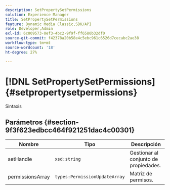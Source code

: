```yaml
---
description: SetPropertySetPermissions
solution: Experience Manager
title: SetPropertySetPermissions
feature: Dynamic Media Classic,SDK/API
role: Developer,Admin
exl-id: 6c009573-0ef3-4bc2-9f9f-ff6580b32df0
source-git-commit: f42378a20b58e4c5ebc961c6526d7cecabc2ae38
workflow-type: tm+mt
source-wordcount: '18'
ht-degree: 27%

---
```


# [!DNL SetPropertySetPermissions]{#setpropertysetpermissions}

Sintaxis

## Parámetros {#section-9f3f623edbcc464f921251dac4c00301}

| Nombre | Tipo | Descripción |
|---|---|---|
| setHandle | `xsd:string` | Gestionar al conjunto de propiedades. |
| permissionsArray | `types:PermissionUpdateArray` | Matriz de permisos. |
